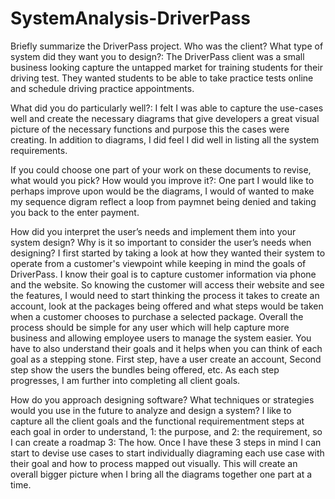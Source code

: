 # SystemAnalysis-DriverPass

Briefly summarize the DriverPass project. Who was the client? What type of system did they want you to design?:
  The DriverPass client was a small business looking capture the untapped market for training students for their driving test. They wanted students to be able to take practice tests online and schedule driving practice appointments. 

What did you do particularly well?: 
  I felt I was able to capture the use-cases well and create the necessary diagrams that give developers a great visual picture of the necessary functions and purpose this the cases were creating. In addition to diagrams, I did feel I did well in listing all the system requirements.

If you could choose one part of your work on these documents to revise, what would you pick? How would you improve it?:
  One part I would like to perhaps improve upon would be the diagrams, I would of wanted to make my sequence digram reflect a loop from paymnet being denied and taking you back to the enter payment.

How did you interpret the user’s needs and implement them into your system design? Why is it so important to consider the user’s needs when designing?
  I first started by taking a look at how they wanted their system to operate from a customer's viewpoint while keeping in mind the goals of DriverPass. I know their goal is to capture customer information via phone and the website. So knowing the customer will access their website and see the features, I would need to start thinking the process it takes to create an account, look at the packages being offered and what steps would be taken when a customer chooses to purchase a selected package. Overall the process should be simple for any user which will help capture more business and allowing employee users to manage the system easier. You have to also understand their goals and it helps when you can think of each goal as a stepping stone. First step, have a user create an account, Second step show the users the bundles being offered, etc. As each step progresses, I am further into completing all client goals.
 
How do you approach designing software? What techniques or strategies would you use in the future to analyze and design a system?
  I like to capture all the client goals and the functional requirementment steps at each goal in order to understand, 1: the purpose, and 2: the requirement, so I can create a roadmap 3: The how. Once I have these 3 steps in mind I can start to devise use cases to start individually diagraming each use case with their goal and how to process mapped out visually. This will create an overall bigger picture when I bring all the diagrams together one part at a time.
 
  




